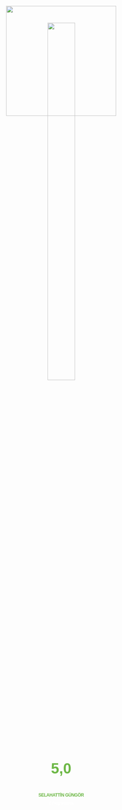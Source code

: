 <span style='display: inline-block !important; text-align: center !important; width: 300px !important; line-height: 1.2 !important; font-family: Trebuchet MS, Helvetica, Arial, sans-serif !important;'><a title="Selahattin Güngör C Programlama Armut" href='https://armut.com/hizmetveren/selahattin-gungor-istanbul-uskudar-c-programlama_11769324' style='background: none !important; padding: 0 !important; border: 0 !important;'><img src='https://cdn.armut.com/images/reviews-badge.png' width=300 style='padding:0 !important; border: 0 !important;' /></a><span style="position: relative !important; top: -254px !important;"><img src='https://cdn.armut.com/images/armut-header-logo-colour@2x.png' style='display: block; width: 50%; margin: auto;' /></span><span style="position: relative !important; top: -194px !important;"><a href="https://armut.com/hizmetveren/selahattin-gungor-istanbul-uskudar-c-programlama_11769324" style="display: block; margin: auto; text-decoration: none !important; font-size: 40px !important; color: rgb(108,183,69) !important; font-weight: bold !important;">5,0</a></span><span style="position: relative !important; top: -152px !important;"><a href="https://armut.com/hizmetveren/selahattin-gungor-istanbul-uskudar-c-programlama_11769324" style="display: block; margin: auto; text-decoration: none !important; font-size: 12px !important; color: rgb(108,183,69) !important; font-weight: bold !important; letter-spacing: -0.5px !important;">SELAHATTİN GÜNGÖR</a></span><span style="position: relative !important; top: -142px !important;"><a href="https://armut.com/hizmetveren/selahattin-gungor-istanbul-uskudar-c-programlama_11769324" style="display: block; margin: auto; text-decoration: none !important; font-size: 10px !important; color: rgb(255,255,255) !important; font-weight: bold !important; letter-spacing: -0.5px !important;">C Programlama</a></span></span>
